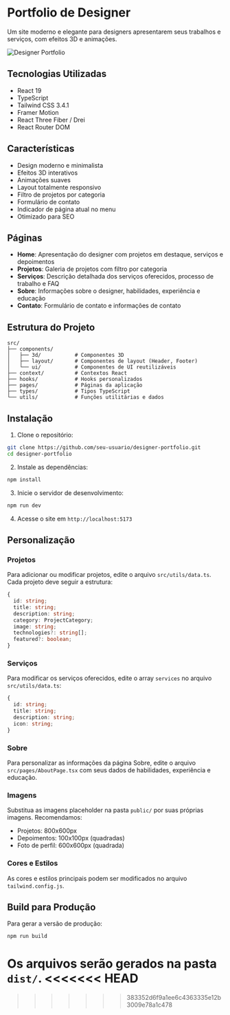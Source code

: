 # Portfolio de Designer

Um site moderno e elegante para designers apresentarem seus trabalhos e serviços, com efeitos 3D e animações.

![Designer Portfolio](https://media.discordapp.net/attachments/847560951523966977/1348737155379236988/image.png?ex=67d08cdc&is=67cf3b5c&hm=3dfa926f798ffce68a814fdc9b8d4b2f87a535c71dd80c9586226de6b4d67c34&=&format=webp&quality=lossless&width=1120&height=568)

## Tecnologias Utilizadas

- React 19
- TypeScript
- Tailwind CSS 3.4.1
- Framer Motion
- React Three Fiber / Drei
- React Router DOM

## Características

- Design moderno e minimalista
- Efeitos 3D interativos
- Animações suaves
- Layout totalmente responsivo
- Filtro de projetos por categoria
- Formulário de contato
- Indicador de página atual no menu
- Otimizado para SEO

## Páginas

- **Home**: Apresentação do designer com projetos em destaque, serviços e depoimentos
- **Projetos**: Galeria de projetos com filtro por categoria
- **Serviços**: Descrição detalhada dos serviços oferecidos, processo de trabalho e FAQ
- **Sobre**: Informações sobre o designer, habilidades, experiência e educação
- **Contato**: Formulário de contato e informações de contato

## Estrutura do Projeto

```
src/
├── components/
│   ├── 3d/           # Componentes 3D
│   ├── layout/       # Componentes de layout (Header, Footer)
│   └── ui/           # Componentes de UI reutilizáveis
├── context/          # Contextos React
├── hooks/            # Hooks personalizados
├── pages/            # Páginas da aplicação
├── types/            # Tipos TypeScript
└── utils/            # Funções utilitárias e dados
```

## Instalação

1. Clone o repositório:

```bash
git clone https://github.com/seu-usuario/designer-portfolio.git
cd designer-portfolio
```

2. Instale as dependências:

```bash
npm install
```

3. Inicie o servidor de desenvolvimento:

```bash
npm run dev
```

4. Acesse o site em `http://localhost:5173`

## Personalização

### Projetos

Para adicionar ou modificar projetos, edite o arquivo `src/utils/data.ts`. Cada projeto deve seguir a estrutura:

```typescript
{
  id: string;
  title: string;
  description: string;
  category: ProjectCategory;
  image: string;
  technologies?: string[];
  featured?: boolean;
}
```

### Serviços

Para modificar os serviços oferecidos, edite o array `services` no arquivo `src/utils/data.ts`:

```typescript
{
  id: string;
  title: string;
  description: string;
  icon: string;
}
```

### Sobre

Para personalizar as informações da página Sobre, edite o arquivo `src/pages/AboutPage.tsx` com seus dados de habilidades, experiência e educação.

### Imagens

Substitua as imagens placeholder na pasta `public/` por suas próprias imagens. Recomendamos:

- Projetos: 800x600px
- Depoimentos: 100x100px (quadradas)
- Foto de perfil: 600x600px (quadrada)

### Cores e Estilos

As cores e estilos principais podem ser modificados no arquivo `tailwind.config.js`.

## Build para Produção

Para gerar a versão de produção:

```bash
npm run build
```

Os arquivos serão gerados na pasta `dist/`.
<<<<<<< HEAD
=======

>>>>>>> 383352d6f9a1ee6c4363335e12b3009e78a1c478
